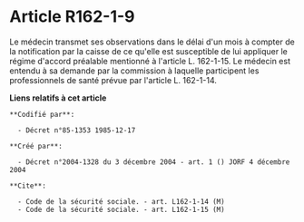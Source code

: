 # Article R162-1-9

Le médecin transmet ses observations dans le délai d'un mois à compter de la notification par la caisse de ce qu'elle est
susceptible de lui appliquer le régime d'accord préalable mentionné à l'article L. 162-1-15. Le médecin est entendu à sa
demande par la commission à laquelle participent les professionnels de santé prévue par l'article L. 162-1-14.

**Liens relatifs à cet article**

	**Codifié par**:

	  - Décret n°85-1353 1985-12-17

	**Créé par**:

	  - Décret n°2004-1328 du 3 décembre 2004 - art. 1 () JORF 4 décembre 2004

	**Cite**:

	  - Code de la sécurité sociale. - art. L162-1-14 (M)
	  - Code de la sécurité sociale. - art. L162-1-15 (M)
